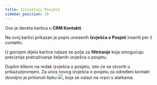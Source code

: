 ```yaml
---
title: Izvještaji Posjeta
sidebar_position: 10
---
```


Ovo je deveta kartica u **CRM Kontakti**.

Na ovoj kartici prikazan je popis unesenih **Izvješća o Posjeti** inseriti per il contatto.

U gornjem dijelu kartice nalaze se polja za **filtriranje** koja omogućuju preciznije pretraživanje željenih izvješća o posjetu.

Duplim klikom na redak izvješća o posjetu, isto će se otvoriti u prikazu/promjeni. Za unos novog izvješća o posjetu za određeni kontakt dovoljno je pritisnuti tipku ![](/img/neutral/common/new-visit-report.png), koja se nalazi na vrpci s alatkama.
